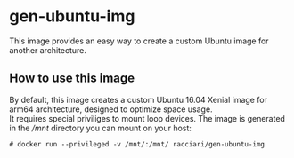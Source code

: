 # gen-ubuntu-img

This image provides an easy way to create a custom Ubuntu image for another architecture.

## How to use this image

By default, this image creates a custom Ubuntu 16.04 Xenial image for arm64 architecture, designed to optimize space usage.  
It requires special priviliges to mount loop devices.
The image is generated in the */mnt* directory you can mount on your host:

```console
# docker run --privileged -v /mnt/:/mnt/ racciari/gen-ubuntu-img
```

